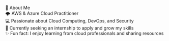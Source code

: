 👋 About Me  
🌩️ AWS & Azure Cloud Practitioner  
💻 Passionate about Cloud Computing, DevOps, and Security  
🎯 Currently seeking an internship to apply and grow my skills  
✨ Fun fact: I enjoy learning from cloud professionals and sharing resources 
